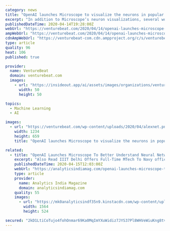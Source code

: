 ```yaml
---
category: news
title: "OpenAI launches Microscope to visualize the neurons in popular machine learning models"
excerpt: "In addition to Microscope’s neuron visualizations, several works in recent years have attempted to visualize the activity of machine learning models. Introduced last fall, Facebook’s Captum uses visualizations to explain decisions made by machine learning models, while in March 2019 OpenAI and Google released the activation atlases ..."
publishedDateTime: 2020-04-14T19:28:00Z
webUrl: "https://venturebeat.com/2020/04/14/openai-launches-microscope-to-visualize-the-neurons-in-popular-machine-learning-models/"
ampWebUrl: "https://venturebeat.com/2020/04/14/openai-launches-microscope-to-visualize-the-neurons-in-popular-machine-learning-models/amp/"
cdnAmpWebUrl: "https://venturebeat-com.cdn.ampproject.org/c/s/venturebeat.com/2020/04/14/openai-launches-microscope-to-visualize-the-neurons-in-popular-machine-learning-models/amp/"
type: article
quality: 96
heat: 106
published: true

provider:
  name: VentureBeat
  domain: venturebeat.com
  images:
    - url: "https://insideout.app/ai/assets/images/organizations/venturebeat.com-50x50.jpg"
      width: 50
      height: 50

topics:
  - Machine Learning
  - AI

images:
  - url: "https://venturebeat.com/wp-content/uploads/2020/04/alexnet.png?fit=1234%2C659&strip=all"
    width: 1234
    height: 659
    title: "OpenAI launches Microscope to visualize the neurons in popular machine learning models"

related:
  - title: "OpenAI Launches Microscope To Better Understand Neural Networks In Popular Machine Learning Models"
    excerpt: "Also Read IIIT Delhi Offers Full-Time MTech To Navy officials In Artificial Intelligence Also, the models are composed of a graph of nodes, also known as the neural network layers, which are connected through edges. Each node contains hundreds of units, which are roughly analogous to neurons. Most of the techniques that are being used are ..."
    publishedDateTime: 2020-04-15T12:03:00Z
    webUrl: "https://analyticsindiamag.com/openai-launches-microscope-to-better-understand-neural-networks-in-popular-machine-learning-models/"
    type: article
    provider:
      name: Analytics India Magazine
      domain: analyticsindiamag.com
    quality: 55
    images:
      - url: "https://mk0analyticsindf35n9.kinstacdn.com/wp-content/uploads/2020/04/OpenAI-Launches-Microscope-To-Better-Understand-Neural-Networks-In-Popular-Machine-Learning-Models.jpeg"
        width: 1564
        height: 524

secured: "2kD1LtiCoTujo4fohOnmar69Ka0MqImYXuWidiz7JYS37Pl8WHVeWiuKng8tvnTRYg+4lAqs2sbRY8LE9vtA7mwZUk+zqBoDqwZfMiEPEePsYeoDxmYedEZoRyAacwP8rKc0c7Y5JfRWmcsm4efPqjDOHRHsdRNpiFLPm1L2wRgjN6oKi41Igd7NjBg1lCbFyVgZC0vTsXME6B/hRCZAqX3xLWBWfPp4T9p3DD+/W/8NTfVa0g3pNfI/bbeDM72nN+0vL39z/BlXlbokDvRdMST2wQ8Kj6wCY0V0dPB7B7u1krVKCjBzcUXAZ6zUll0r+BPpoLVWudB47JUQC3B1GJXo0rmRbY+fMMrXh14lNl7gBmbWqlQ9sea4jNDLyz8XmZlpJ/ulY+rcK/x8Fq93PsefG2Q/73LS//fVTseIGp4V0KC6nle42h0osJLf4GUo2ZreTdB5JK9KwRa7E2q6q8LRy7wwTYXHEIjg5SYJCMk=;se3ZRy2m8T90P7SdMmpqTw=="
---
```


